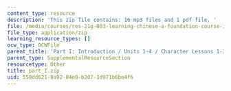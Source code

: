 ```yaml
---
content_type: resource
description: 'This zip file contains: 16 mp3 files and 1 pdf file. '
file: /media/courses/res-21g-003-learning-chinese-a-foundation-course-in-mandarin-spring-2011/558dd6210a9284e8b2071d971b6be4f6_part_I.zip
file_type: application/zip
learning_resource_types: []
ocw_type: OCWFile
parent_title: 'Part I: Introduction / Units 1-4 / Character Lessons 1-3'
parent_type: SupplementalResourceSection
resourcetype: Other
title: part_I.zip
uid: 558dd621-0a92-84e8-b207-1d971b6be4f6
---
```

